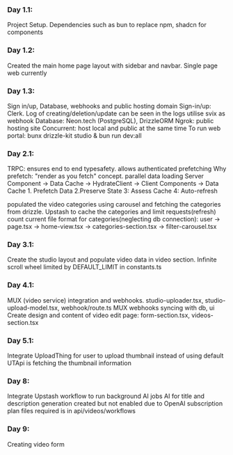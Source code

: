 ### Day 1.1:

Project Setup. Dependencies such as bun to replace npm, shadcn for components

### Day 1.2:

Created the main home page layout with sidebar and navbar. Single page web currently

### Day 1.3:

Sign in/up, Database, webhooks and public hosting domain
Sign-in/up: Clerk. Log of creating/deletion/update can be seen in the logs
utilise svix as webhook
Database: Neon.tech (PostgreSQL), DrizzleORM
Ngrok: public hosting site
Concurrent: host local and public at the same time
To run web portal: bunx drizzle-kit studio & bun run dev:all

### Day 2.1:

TRPC: ensures end to end typesafety. allows authenticated prefetching
Why prefetch: "render as you fetch" concept. parallel data loading
Server Component -> Data Cache -> HydrateClient -> Client Components -> Data Cache 1. Prefetch Data 2.Preserve State 3: Assess Cache 4: Auto-refresh

populated the video categories using carousel and fetching the categories from drizzle.
Upstash to cache the categories and limit requests(refresh) count
current file format for categories(neglecting db connection): user -> page.tsx -> home-view.tsx -> categories-section.tsx -> filter-carousel.tsx

### Day 3.1:

Create the studio layout and populate video data in video section.
Infinite scroll wheel limited by DEFAULT_LIMIT in constants.ts

### Day 4.1:

MUX (video service) integration and webhooks.
studio-uploader.tsx, studio-upload-model.tsx, webhook/route.ts
MUX webhooks syncing with db, ui
Create design and content of video edit page: form-section.tsx, videos-section.tsx

### Day 5.1:

Integrate UploadThing for user to upload thumbnail instead of using default
UTApi is fetching the thumbnail information

### Day 8:
Integrate Upstash workflow to run background AI jobs
AI for title and description generation created but not enabled due to OpenAI subscription plan
files required is in api/videos/workflows

### Day 9: 
Creating video form 